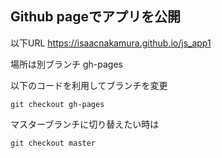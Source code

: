 ## Github pageでアプリを公開

以下URL
https://isaacnakamura.github.io/js_app1

場所は別ブランチ
gh-pages

以下のコードを利用してブランチを変更
```
git checkout gh-pages
```

マスターブランチに切り替えたい時は

```
git checkout master
```